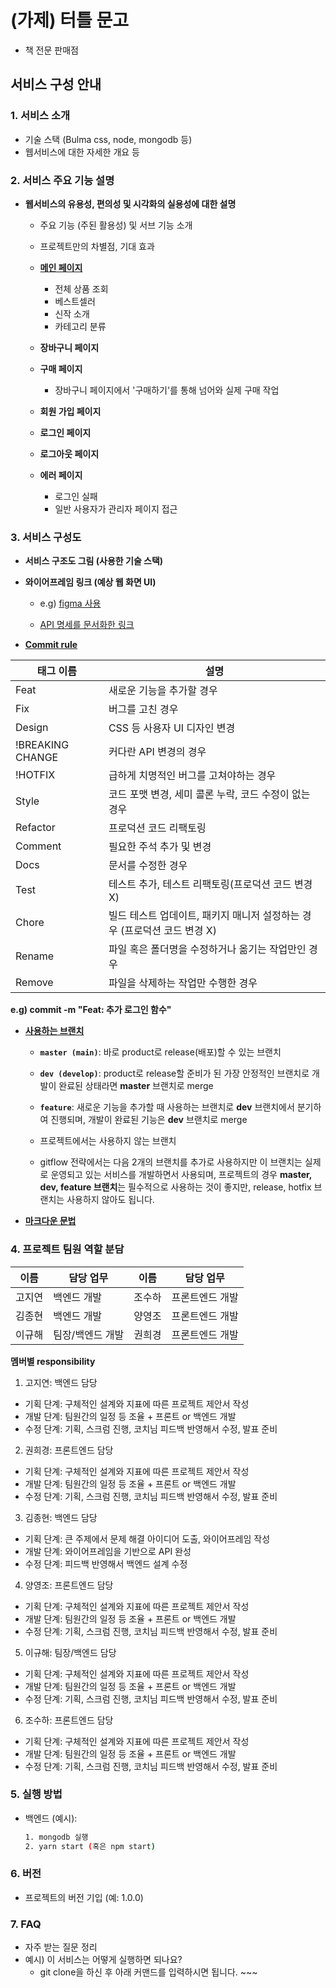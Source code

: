 # (가제) 터틀 문고

- 책 전문 판매점

## 서비스 구성 안내

### 1. 서비스 소개

- 기술 스택 (Bulma css, node, mongodb 등)
- 웹서비스에 대한 자세한 개요 등

### 2. 서비스 주요 기능 설명

- **웹서비스의 유용성, 편의성 및 시각화의 실용성에 대한 설명**

  - 주요 기능 (주된 활용성) 및 서브 기능 소개
  - 프로젝트만의 차별점, 기대 효과

  - [**메인 페이지**](https://www.kyobobook.co.kr/)
    - 전체 상품 조회
    - 베스트셀러
    - 신작 소개
    - 카테고리 분류
  - **장바구니 페이지**
  - **구매 페이지**
    - 장바구니 페이지에서 '구매하기'를 통해 넘어와 실제 구매 작업
  - **회원 가입 페이지**
  - **로그인 페이지**
  - **로그아웃 페이지**

  - **에러 페이지**

    - 로그인 실패
    - 일반 사용자가 관리자 페이지 접근

### 3. 서비스 구성도

- **서비스 구조도 그림 (사용한 기술 스택)**

- **와이어프레임 링크 (예상 웹 화면 UI)**

  - e.g) [figma 사용](https://www.figma.com/file/OsdvJUeVwzLp3v6hhtnO7F/SW-TermProject1-1%EC%A1%B0-Page-Structure?node-id=0%3A1&t=eV2oUGziwyhEBRDY-1)

  - [API 명세를 문서화한 링크](https://galactic-astronaut-216907.postman.co/workspace/Team-Workspace~f839ab41-54a6-4deb-8a69-01f98b94442f/overview)

- [**Commit rule**](https://overcome-the-limits.tistory.com/entry/%ED%98%91%EC%97%85-%ED%98%91%EC%97%85%EC%9D%84-%EC%9C%84%ED%95%9C-%EA%B8%B0%EB%B3%B8%EC%A0%81%EC%9D%B8-git-%EC%BB%A4%EB%B0%8B%EC%BB%A8%EB%B2%A4%EC%85%98-%EC%84%A4%EC%A0%95%ED%95%98%EA%B8%B0)

| 태그 이름        | 설명                                                                     |
| ---------------- | ------------------------------------------------------------------------ |
| Feat             | 새로운 기능을 추가할 경우                                                |
| Fix              | 버그를 고친 경우                                                         |
| Design           | CSS 등 사용자 UI 디자인 변경                                             |
| !BREAKING CHANGE | 커다란 API 변경의 경우                                                   |
| !HOTFIX          | 급하게 치명적인 버그를 고쳐야하는 경우                                   |
| Style            | 코드 포맷 변경, 세미 콜론 누락, 코드 수정이 없는 경우                    |
| Refactor         | 프로덕션 코드 리팩토링                                                   |
| Comment          | 필요한 주석 추가 및 변경                                                 |
| Docs             | 문서를 수정한 경우                                                       |
| Test             | 테스트 추가, 테스트 리팩토링(프로덕션 코드 변경 X)                       |
| Chore            | 빌드 테스트 업데이트, 패키지 매니저 설정하는 경우 (프로덕션 코드 변경 X) |
| Rename           | 파일 혹은 폴더명을 수정하거나 옮기는 작업만인 경우                       |
| Remove           | 파일을 삭제하는 작업만 수행한 경우                                       |

**e.g) commit -m "Feat: 추가 로그인 함수"**

- [**사용하는 브랜치**](https://www.notion.so/elice/1340e2f5ffd34c5bbb292f16c3f2718b?pvs=4#be78e0aa269b4702b1fa8a6d2c5d4cb4)

  - **`master (main)`**: 바로 product로 release(배포)할 수 있는 브랜치
  - **`dev (develop)`**: product로 release할 준비가 된 가장 안정적인 브랜치로 개발이 완료된 상태라면 **master** 브랜치로 merge
  - **`feature`**: 새로운 기능을 추가할 때 사용하는 브랜치로 **dev** 브랜치에서 분기하여 진행되며, 개발이 완료된 기능은 **dev** 브랜치로 merge
  - 프로젝트에서는 사용하지 않는 브랜치

  - gitflow 전략에서는 다음 2개의 브랜치를 추가로 사용하지만 이 브랜치는 실제로 운영되고 있는 서비스를 개발하면서 사용되며, 프로젝트의 경우 **master, dev, feature 브랜치**는 필수적으로 사용하는 것이 좋지만, release, hotfix 브랜치는 사용하지 않아도 됩니다.

- [**마크다운 문법**](https://docs.github.com/en/get-started/writing-on-github/getting-started-with-writing-and-formatting-on-github/basic-writing-and-formatting-syntax)

### 4. 프로젝트 팀원 역할 분담

| 이름   | 담당 업무        | 이름   | 담당 업무       |
| ------ | ---------------- | ------ | --------------- |
| 고지연 | 백엔드 개발      | 조수하 | 프론트엔드 개발 |
| 김종현 | 백엔드 개발      | 양영조 | 프론트엔드 개발 |
| 이규해 | 팀장/백엔드 개발 | 권희경 | 프론트엔드 개발 |

**멤버별 responsibility**

1. 고지연: 백엔드 담당

- 기획 단계: 구체적인 설계와 지표에 따른 프로젝트 제안서 작성
- 개발 단계: 팀원간의 일정 등 조율 + 프론트 or 백엔드 개발
- 수정 단계: 기획, 스크럼 진행, 코치님 피드백 반영해서 수정, 발표 준비

2. 권희경: 프론트엔드 담당

- 기획 단계: 구체적인 설계와 지표에 따른 프로젝트 제안서 작성
- 개발 단계: 팀원간의 일정 등 조율 + 프론트 or 백엔드 개발
- 수정 단계: 기획, 스크럼 진행, 코치님 피드백 반영해서 수정, 발표 준비

3. 김종현: 백엔드 담당

- 기획 단계: 큰 주제에서 문제 해결 아이디어 도출, 와이어프레임 작성
- 개발 단계: 와이어프레임을 기반으로 API 완성
- 수정 단계: 피드백 반영해서 백엔드 설계 수정

4. 양영조: 프론트엔드 담당

- 기획 단계: 구체적인 설계와 지표에 따른 프로젝트 제안서 작성
- 개발 단계: 팀원간의 일정 등 조율 + 프론트 or 백엔드 개발
- 수정 단계: 기획, 스크럼 진행, 코치님 피드백 반영해서 수정, 발표 준비

5. 이규해: 팀장/백엔드 담당

- 기획 단계: 구체적인 설계와 지표에 따른 프로젝트 제안서 작성
- 개발 단계: 팀원간의 일정 등 조율 + 프론트 or 백엔드 개발
- 수정 단계: 기획, 스크럼 진행, 코치님 피드백 반영해서 수정, 발표 준비

6. 조수하: 프론트엔드 담당

- 기획 단계: 구체적인 설계와 지표에 따른 프로젝트 제안서 작성
- 개발 단계: 팀원간의 일정 등 조율 + 프론트 or 백엔드 개발
- 수정 단계: 기획, 스크럼 진행, 코치님 피드백 반영해서 수정, 발표 준비

### 5. 실행 방법

- 백엔드 (예시):
  ```bash
  1. mongodb 실행
  2. yarn start (혹은 npm start)
  ```

### 6. 버전

- 프로젝트의 버전 기입 (예: 1.0.0)

### 7. FAQ

- 자주 받는 질문 정리
- 예시) 이 서비스는 어떻게 실행하면 되나요?
  - git clone을 하신 후 아래 커맨드를 입력하시면 됩니다. ~~~
